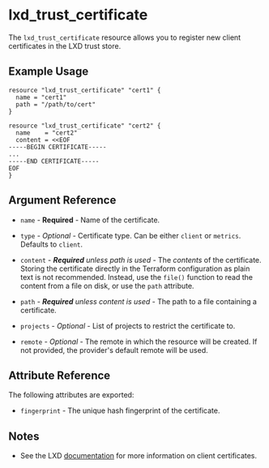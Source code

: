 # lxd_trust_certificate

The `lxd_trust_certificate` resource allows you to register new client certificates in the LXD trust store.

## Example Usage

```hcl
resource "lxd_trust_certificate" "cert1" {
  name = "cert1"
  path = "/path/to/cert"
}

resource "lxd_trust_certificate" "cert2" {
  name    = "cert2"
  content = <<EOF
-----BEGIN CERTIFICATE-----
...
-----END CERTIFICATE-----
EOF
}
```

## Argument Reference

* `name` - **Required** - Name of the certificate.

* `type` - *Optional* - Certificate type. Can be either `client` or `metrics`. Defaults to `client`.

* `content` - *__Required__ unless path is used* - The _contents_ of the certificate. Storing the
        certificate directly in the Terraform configuration as plain text is not recommended. Instead,
        use the `file()` function to read the content from a file on disk, or use the `path` attribute.

* `path` - *__Required__ unless content is used* - The path to a file containing a certificate.

* `projects` - *Optional* - List of projects to restrict the certificate to.

* `remote` - *Optional* - The remote in which the resource will be created. If
	not provided, the provider's default remote will be used.

## Attribute Reference

The following attributes are exported:

* `fingerprint` - The unique hash fingerprint of the certificate.

## Notes

* See the LXD [documentation](https://documentation.ubuntu.com/lxd/latest/authentication/#tls-client-certificates) for more information on client certificates.
